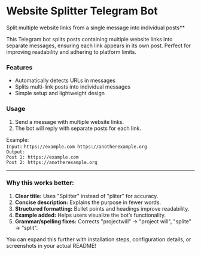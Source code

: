 
# Website Splitter Telegram Bot  
Split multiple website links from a single message into individual posts**  

This Telegram bot splits posts containing multiple website links into separate messages, ensuring each link appears in its own post. Perfect for improving readability and adhering to platform limits.

### Features  
- Automatically detects URLs in messages  
- Splits multi-link posts into individual messages  
- Simple setup and lightweight design  

### Usage  
1. Send a message with multiple website links.  
2. The bot will reply with separate posts for each link.  

Example:  
`Input:` `https://example.com https://anotherexample.org`  
`Output:`  
`Post 1: https://example.com`  
`Post 2: https://anotherexample.org`  

---

### Why this works better:  
1. **Clear title:** Uses "Splitter" instead of "pliter" for accuracy.  
2. **Concise description:** Explains the purpose in fewer words.  
3. **Structured formatting:** Bullet points and headings improve readability.  
4. **Example added:** Helps users visualize the bot’s functionality.  
5. **Grammar/spelling fixes:** Corrects "projectwill" → "project will", "splite" → "split".  

You can expand this further with installation steps, configuration details, or screenshots in your actual README!
